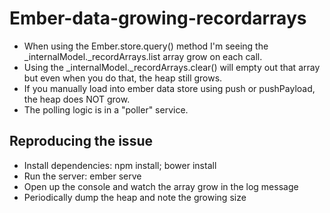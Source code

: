 # Ember-data-growing-recordarrays

* When using the Ember.store.query() method I'm seeing the _internalModel._recordArrays.list array grow on each call.  
* Using the _internalModel._recordArrays.clear() will empty out that array but even when you do that, the heap still grows.  
* If you manually load into ember data store using push or pushPayload, the heap does NOT grow.
* The polling logic is in a "poller" service.


## Reproducing the issue

* Install dependencies: npm install; bower install
* Run the server: ember serve
* Open up the console and watch the array grow in the log message
* Periodically dump the heap and note the growing size


